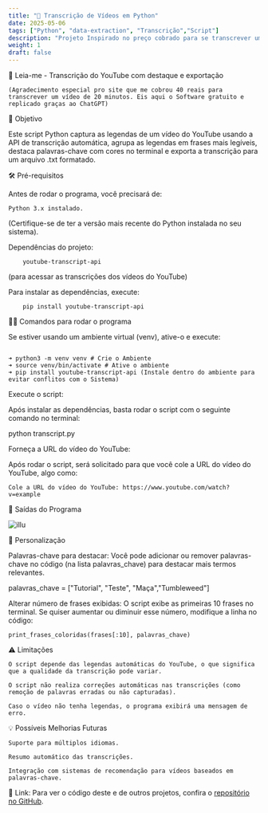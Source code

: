 ```yaml
---
title: "🐍 Transcrição de Vídeos em Python"
date: 2025-05-06
tags: ["Python", "data-extraction", "Transcrição","Script"]
description: "Projeto Inspirado no preço cobrado para se transcrever um vídeo. Link e Comandos no post.."
weight: 1
draft: false
---
```


📖 Leia-me - Transcrição do YouTube com destaque e exportação

```
(Agradecimento especial pro site que me cobrou 40 reais para transcrever um vídeo de 20 minutos. Eis aqui o Software gratuito e replicado graças ao ChatGPT)
```

📝 Objetivo

Este script Python captura as legendas de um vídeo do YouTube usando a API de transcrição automática, agrupa as legendas em frases mais legíveis, destaca palavras-chave com cores no terminal e exporta a transcrição para um arquivo .txt formatado.

🛠 Pré-requisitos

Antes de rodar o programa, você precisará de:

    Python 3.x instalado. 
    
(Certifique-se de ter a versão mais recente do Python instalada no seu sistema).

Dependências do projeto:

        youtube-transcript-api
        
(para acessar as transcrições dos vídeos do YouTube)


Para instalar as dependências, execute:

```
    pip install youtube-transcript-api

```
🧑‍💻 Comandos para rodar o programa

Se estiver usando um ambiente virtual (venv), ative-o e execute:


```

➜ python3 -m venv venv # Crie o Ambiente
➜ source venv/bin/activate # Ative o ambiente
➜ pip install youtube-transcript-api (Instale dentro do ambiente para evitar conflitos com o Sistema)

```
Execute o script:

Após instalar as dependências, basta rodar o script com o seguinte comando no terminal:

python transcript.py

Forneça a URL do vídeo do YouTube:

Após rodar o script, será solicitado para que você cole a URL do vídeo do YouTube, algo como:

    Cole a URL do vídeo do YouTube: https://www.youtube.com/watch?v=example

📂 Saídas do Programa

![illu](https://github.com/user-attachments/assets/a9624582-7b23-40ab-b899-ddc0172a8a2f)

🎨 Personalização

Palavras-chave para destacar: Você pode adicionar ou remover palavras-chave no código (na lista palavras_chave) para destacar mais termos relevantes.

palavras_chave = ["Tutorial", "Teste", "Maça","Tumbleweed"]

Alterar número de frases exibidas: O script exibe as primeiras 10 frases no terminal. Se quiser aumentar ou diminuir esse número, modifique a linha no código:

    print_frases_coloridas(frases[:10], palavras_chave)

⚠ Limitações

    O script depende das legendas automáticas do YouTube, o que significa que a qualidade da transcrição pode variar.

    O script não realiza correções automáticas nas transcrições (como remoção de palavras erradas ou não capturadas).

    Caso o vídeo não tenha legendas, o programa exibirá uma mensagem de erro.

💡 Possíveis Melhorias Futuras

    Suporte para múltiplos idiomas.

    Resumo automático das transcrições.

    Integração com sistemas de recomendação para vídeos baseados em palavras-chave.


🐙 Link:
            Para ver o código deste e de outros projetos, confira o [repositório no GitHub](https://github.com/walbarellos/Youtube-Transcript).
